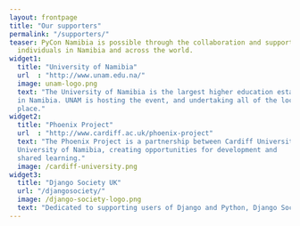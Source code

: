 ```yaml
---
layout: frontpage
title: "Our supporters"
permalink: "/supporters/"
teaser: PyCon Namibia is possible through the collaboration and support of organisations and
  individuals in Namibia and across the world.
widget1:
  title: "University of Namibia"
  url  : "http://www.unam.edu.na/"
  image: unam-logo.png
  text: "The University of Namibia is the largest higher education establishment
  in Namibia. UNAM is hosting the event, and undertaking all of the local organisation.
  place."
widget2:
  title: "Phoenix Project"
  url  : "http://www.cardiff.ac.uk/phoenix-project"
  text: "The Phoenix Project is a partnership between Cardiff University and the
  University of Namibia, creating opportunities for development and
  shared learning."
  image: /cardiff-university.png
widget3:
  title: "Django Society UK"
  url: "/djangosociety/"
  image: /django-society-logo.png
  text: "Dedicated to supporting users of Django and Python, Django Society UK is providing organisational support to the event and travel grants to its attendees."
---
```

